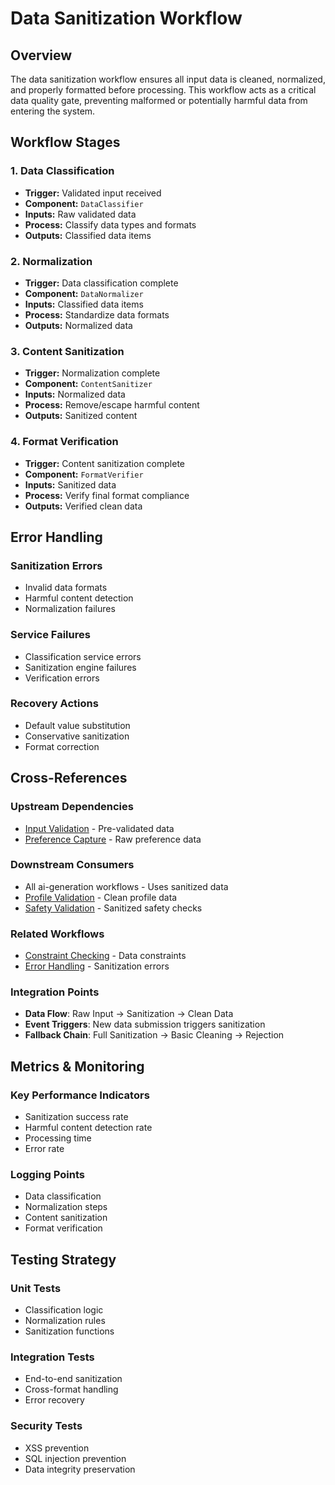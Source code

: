 # Data Sanitization Workflow

## Overview

The data sanitization workflow ensures all input data is cleaned, normalized, and properly formatted before processing. This workflow acts as a critical data quality gate, preventing malformed or potentially harmful data from entering the system.

## Workflow Stages

### 1. Data Classification
- **Trigger:** Validated input received
- **Component:** `DataClassifier`
- **Inputs:** Raw validated data
- **Process:** Classify data types and formats
- **Outputs:** Classified data items

### 2. Normalization
- **Trigger:** Data classification complete
- **Component:** `DataNormalizer`
- **Inputs:** Classified data items
- **Process:** Standardize data formats
- **Outputs:** Normalized data

### 3. Content Sanitization
- **Trigger:** Normalization complete
- **Component:** `ContentSanitizer`
- **Inputs:** Normalized data
- **Process:** Remove/escape harmful content
- **Outputs:** Sanitized content

### 4. Format Verification
- **Trigger:** Content sanitization complete
- **Component:** `FormatVerifier`
- **Inputs:** Sanitized data
- **Process:** Verify final format compliance
- **Outputs:** Verified clean data

## Error Handling

### Sanitization Errors
- Invalid data formats
- Harmful content detection
- Normalization failures

### Service Failures
- Classification service errors
- Sanitization engine failures
- Verification errors

### Recovery Actions
- Default value substitution
- Conservative sanitization
- Format correction

## Cross-References

### Upstream Dependencies
- [Input Validation](./input-validation-workflow.md) - Pre-validated data
- [Preference Capture](../user-interactions/preference-capture-workflow.md) - Raw preference data

### Downstream Consumers
- All ai-generation workflows - Uses sanitized data
- [Profile Validation](./profile-validation-workflow.md) - Clean profile data
- [Safety Validation](./safety-validation-workflow.md) - Sanitized safety checks

### Related Workflows
- [Constraint Checking](./constraint-checking-workflow.md) - Data constraints
- [Error Handling](../system-orchestration/error-handling-workflow.md) - Sanitization errors

### Integration Points
- **Data Flow**: Raw Input → Sanitization → Clean Data
- **Event Triggers**: New data submission triggers sanitization
- **Fallback Chain**: Full Sanitization → Basic Cleaning → Rejection

## Metrics & Monitoring

### Key Performance Indicators
- Sanitization success rate
- Harmful content detection rate
- Processing time
- Error rate

### Logging Points
- Data classification
- Normalization steps
- Content sanitization
- Format verification

## Testing Strategy

### Unit Tests
- Classification logic
- Normalization rules
- Sanitization functions

### Integration Tests
- End-to-end sanitization
- Cross-format handling
- Error recovery

### Security Tests
- XSS prevention
- SQL injection prevention
- Data integrity preservation 